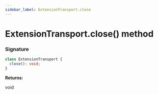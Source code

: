 ```yaml
---
sidebar_label: ExtensionTransport.close
---
```


# ExtensionTransport.close() method

### Signature

```typescript
class ExtensionTransport {
  close(): void;
}
```

**Returns:**

void
